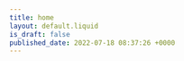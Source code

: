 ```yaml
---
title: home
layout: default.liquid
is_draft: false
published_date: 2022-07-18 08:37:26 +0000
---
```


<!-- See <a href='now.html'>Timeline</a>. -->
